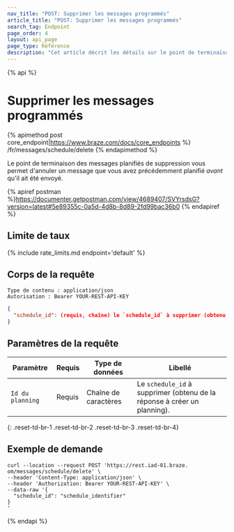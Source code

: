 ```yaml
---
nav_title: "POST: Supprimer les messages programmés"
article_title: "POST: Supprimer les messages programmés"
search_tag: Endpoint
page_order: 4
layout: api_page
page_type: Référence
description: "Cet article décrit les détails sur le point de terminaison Supprimer les messages planifiés Braze."
---
```


{% api %}
# Supprimer les messages programmés
{% apimethod post core_endpoint|https://www.braze.com/docs/core_endpoints %}
/fr/messages/schedule/delete
{% endapimethod %}

Le point de terminaison des messages planifiés de suppression vous permet d'annuler un message que vous avez précédemment planifié _avant_ qu'il ait été envoyé.

{% apiref postman %}https://documenter.getpostman.com/view/4689407/SVYrsdsG?version=latest#5e89355c-0a5d-4d8b-8d89-2fd99bac36b0 {% endapiref %}

## Limite de taux

{% include rate_limits.md endpoint='default' %}

## Corps de la requête

```
Type de contenu : application/json
Autorisation : Bearer YOUR-REST-API-KEY
```

```json
{
  "schedule_id": (requis, chaîne) le `schedule_id` à supprimer (obtenu de la réponse pour créer un planning)
}
```

## Paramètres de la requête

| Paramètre        | Requis | Type de données      | Libellé                                                                  |
| ---------------- | ------ | -------------------- | ------------------------------------------------------------------------ |
| `Id du planning` | Requis | Chaîne de caractères | Le `schedule_id` à supprimer (obtenu de la réponse à créer un planning). |
{: .reset-td-br-1 .reset-td-br-2 .reset-td-br-3  .reset-td-br-4}

## Exemple de demande
```
curl --location --request POST 'https://rest.iad-01.braze. om/messages/schedule/delete' \
--header 'Content-Type: application/json' \
--header 'Authorization: Bearer YOUR-REST-API-KEY' \
--data-raw '{
  "schedule_id": "schedule_identifier"
}
'
```

{% endapi %}
